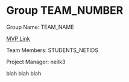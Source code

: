 # Group TEAM_NUMBER
Group Name: TEAM_NAME

[MVP Link](http://cs196.cs.illinois.edu)

Team Members: STUDENTS_NETIDS

Project Manager: neilk3

blah blah blah